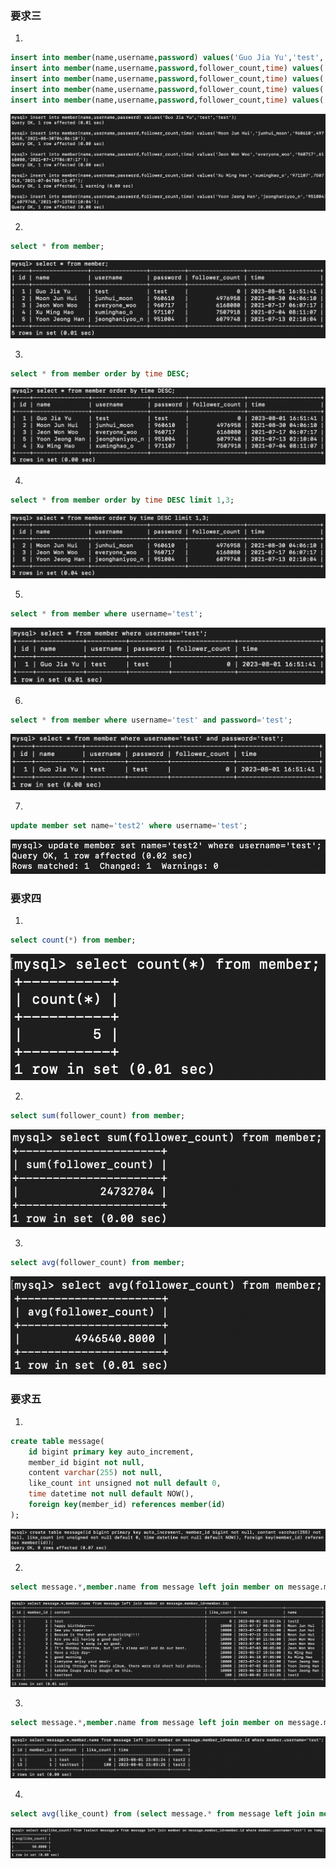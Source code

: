 ### 要求三
1. 
~~~~sql
insert into member(name,username,password) values('Guo Jia Yu','test','test');
insert into member(name,username,password,follower_count,time) values('Moon Jun Hui','junhui_moon','960610',4976958,'2021-08-30T04:06:10');
insert into member(name,username,password,follower_count,time) values('Jeon Won Woo','everyone_woo','960717',6168080,'2021-07-17T06:07:17');
insert into member(name,username,password,follower_count,time) values('Xu Ming Hao','xuminghao_o','971107',7507918,'2021-07-04T08-11-07');
insert into member(name,username,password,follower_count,time) values('Yoon Jeong Han','jeonghaniyoo_n','951004',6079748,'2021-07-13T02:10:04');
~~~~
![3.1](png/3.1.png) 

2. 
~~~~sql
select * from member;
~~~~
![3.2](png/3.2.png)

3. 
~~~~sql
select * from member order by time DESC;
~~~~
![3.3](png/3.3.png)

4. 
~~~~sql
select * from member order by time DESC limit 1,3;
~~~~
![3.4](png/3.4.png)

5. 
~~~~sql
select * from member where username='test';
~~~~
![3.5](png/3.5.png)

6. 
~~~~sql
select * from member where username='test' and password='test';
~~~~
![3.6](png/3.6.png)

7. 
~~~~sql
update member set name='test2' where username='test';
~~~~
![3.7](png/3.7.png)

### 要求四
1. 
~~~~sql
select count(*) from member;
~~~~
![4.1](png/4.1.png)

2. 
~~~~sql
select sum(follower_count) from member;
~~~~
![4.2](png/4.2.png)

3. 
~~~~sql
select avg(follower_count) from member;
~~~~
![4.3](png/4.3.png)

### 要求五
1. 
~~~~sql
create table message(
    id bigint primary key auto_increment, 
    member_id bigint not null, 
    content varchar(255) not null, 
    like_count int unsigned not null default 0, 
    time datetime not null default NOW(), 
    foreign key(member_id) references member(id)
);
~~~~
![5.1](png/5.1.png)

2. 
~~~~sql
select message.*,member.name from message left join member on message.member_id=member.id;
~~~~
![5.2](png/5.2.png)

3. 
~~~~sql
select message.*,member.name from message left join member on message.member_id=member.id where member.username='test';
~~~~
![5.3](png/5.3.png)

4. 
~~~~sql
select avg(like_count) from (select message.* from message left join member on message.member_id=member.id where member.username='test') as temp;
~~~~
![5.4](png/5.4.png)

